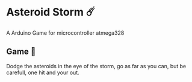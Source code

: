 # Asteroid Storm ☄️

A Arduino Game for microcontroller atmega328

## Game 🚀 
Dodge the asteroids in the eye of the storm, go as far as you can, but be carefull, one hit and your out.
